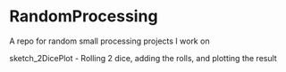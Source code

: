 # RandomProcessing
A repo for random small processing projects I work on

sketch_2DicePlot - Rolling 2 dice, adding the rolls, and plotting the result
